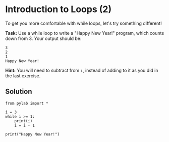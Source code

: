 # Introduction to Loops (2)

To get you more comfortable with while loops, let's try something different!

**Task:** Use a while loop to write a "Happy New Year!" program, which counts down from 3. Your output should be:
```
3
2
1
Happy New Year!
```

**Hint:** You will need to subtract from `i`, instead of adding to it as you did in the last exercise.

## Solution
```
from pylab import *

i = 3
while i >= 1:
    print(i)
    i = i - 1
    
print("Happy New Year!")

```
